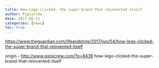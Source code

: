 ```yaml
---
title: How Lego clicked- the super brand that reinvented itself
author: PipisCrew
date: 2017-06-11
categories: [news]
toc: true
---
```


https://www.theguardian.com/lifeandstyle/2017/jun/04/how-lego-clicked-the-super-brand-that-reinvented-itself

origin - http://www.pipiscrew.com/?p=8439 how-lego-clicked-the-super-brand-that-reinvented-itself